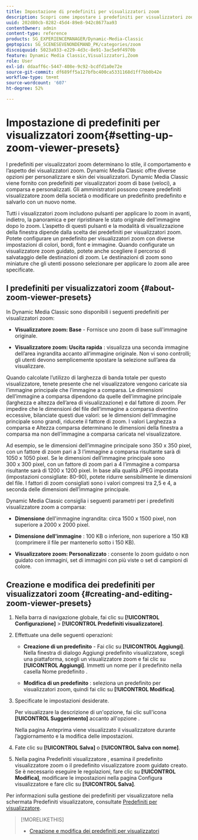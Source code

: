 ```yaml
---
title: Impostazione di predefiniti per visualizzatori zoom
description: Scopri come impostare i predefiniti per visualizzatori zoom.
uuid: 202d80cb-8282-45d4-89e8-942c8677aa93
contentOwner: admin
content-type: reference
products: SG_EXPERIENCEMANAGER/Dynamic-Media-Classic
geptopics: SG_SCENESEVENONDEMAND_PK/categories/zoom
discoiquuid: 5023a933-e229-4d3c-8e91-3ac5e9f4970b
feature: Dynamic Media Classic,Visualizzatori,Zoom
role: User
exl-id: ddaaff6c-5447-408e-9c92-bcdfd1a0e72e
source-git-commit: df689ff5a127bfbc400ca5331168d1ff7bb0b42e
workflow-type: tm+mt
source-wordcount: '607'
ht-degree: 52%

---
```


# Impostazione di predefiniti per visualizzatori zoom{#setting-up-zoom-viewer-presets}

I predefiniti per visualizzatori zoom determinano lo stile, il comportamento e l’aspetto dei visualizzatori zoom. Dynamic Media Classic offre diverse opzioni per personalizzare e skin dei visualizzatori. Dynamic Media Classic viene fornito con predefiniti per visualizzatori zoom di base (veloci), a comparsa e personalizzati. Gli amministratori possono creare predefiniti visualizzatore zoom della società o modificare un predefinito predefinito e salvarlo con un nuovo nome.

Tutti i visualizzatori zoom includono pulsanti per applicare lo zoom in avanti, indietro, la panoramica e per ripristinare le stato originale dell’immagine dopo lo zoom. L’aspetto di questi pulsanti e la modalità di visualizzazione della finestra dipende dalla scelta dei predefiniti per visualizzatori zoom. Potete configurare un predefinito per visualizzatori zoom con diverse impostazioni di colori, bordi, font e immagine. Quando configurate un visualizzatore zoom guidato, potete anche scegliere il percorso di salvataggio delle destinazioni di zoom. Le destinazioni di zoom sono miniature che gli utenti possono selezionare per applicare lo zoom alle aree specificate.

## I predefiniti per visualizzatori zoom {#about-zoom-viewer-presets}

In Dynamic Media Classic sono disponibili i seguenti predefiniti per visualizzatori zoom:

* **Visualizzatore zoom: Base**  - Fornisce uno zoom di base sull&#39;immagine originale.

* **Visualizzatore zoom: Uscita rapida** : visualizza una seconda immagine dell’area ingrandita accanto all’immagine originale. Non vi sono controlli; gli utenti devono semplicemente spostare la selezione sull’area da visualizzare.

Quando calcolate l’utilizzo di larghezza di banda totale per questo visualizzatore, tenete presente che nel visualizzatore vengono caricate sia l’immagine principale che l’immagine a comparsa. Le dimensioni dell’immagine a comparsa dipendono da quelle dell’immagine principale (larghezza e altezza dell’area di visualizzazione) e dal fattore di zoom. Per impedire che le dimensioni del file dell’immagine a comparsa diventino eccessive, bilanciate questi due valori: se le dimensioni dell’immagine principale sono grandi, riducete il fattore di zoom. I valori Larghezza a comparsa e Altezza comparsa determinano le dimensioni della finestra a comparsa ma non dell’immagine a comparsa caricata nel visualizzatore.

Ad esempio, se le dimensioni dell’immagine principale sono 350 x 350 pixel, con un fattore di zoom pari a 3 l’immagine a comparsa risultante sarà di 1050 x 1050 pixel. Se le dimensioni dell’immagine principale sono 300 x 300 pixel, con un fattore di zoom pari a 4 l’immagine a comparsa risultante sarà di 1200 x 1200 pixel. In base alla qualità JPEG impostata (impostazioni consigliate: 80-90), potete ridurre sensibilmente le dimensioni del file. I fattori di zoom consigliati sono i valori compresi tra 2,5 e 4, a seconda delle dimensioni dell’immagine principale.

Dynamic Media Classic consiglia i seguenti parametri per i predefiniti visualizzatore zoom a comparsa:

* **Dimensione**  dell&#39;immagine ingrandita: circa 1500 x 1500 pixel, non superiore a 2000 x 2000 pixel.

* **Dimensione dell&#39;immagine** : 100 KB o inferiore, non superiore a 150 KB (comprimere il file per mantenerlo sotto i 150 KB).

* **Visualizzatore zoom: Personalizzato** : consente lo zoom guidato o non guidato con immagini, set di immagini con più viste o set di campioni di colore.

## Creazione e modifica dei predefiniti per visualizzatori zoom {#creating-and-editing-zoom-viewer-presets}

1. Nella barra di navigazione globale, fai clic su **[!UICONTROL Configurazione]** > **[!UICONTROL Predefiniti visualizzatore]**.
1. Effettuate una delle seguenti operazioni:

   * **Creazione di un predefinito**  - Fai clic su  **[!UICONTROL Aggiungi]**. Nella finestra di dialogo Aggiungi predefinito visualizzatore, scegli una piattaforma, scegli un visualizzatore zoom e fai clic su **[!UICONTROL Aggiungi]**. Immetti un nome per il predefinito nella casella Nome predefinito .

   * **Modifica di un predefinito** : seleziona un predefinito per visualizzatori zoom, quindi fai clic su  **[!UICONTROL Modifica]**.

1. Specificate le impostazioni desiderate.

   Per visualizzare la descrizione di un&#39;opzione, fai clic sull&#39;icona **[!UICONTROL Suggerimento]** accanto all&#39;opzione .

   Nella pagina Anteprima viene visualizzato il visualizzatore durante l’aggiornamento e la modifica delle impostazioni.

1. Fate clic su **[!UICONTROL Salva]** o **[!UICONTROL Salva con nome]**.
1. Nella pagina Predefiniti visualizzatore , esamina il predefinito visualizzatore zoom o il predefinito visualizzatore zoom guidato creato. Se è necessario eseguire le regolazioni, fare clic su **[!UICONTROL Modifica]**, modificare le impostazioni nella pagina Configura visualizzatore e fare clic su ****[!UICONTROL Salva]****.

Per informazioni sulla gestione dei predefiniti per visualizzatore nella schermata Predefiniti visualizzatore, consultate [Predefiniti per visualizzatore](application-setup.md#viewer_presets).

>[!MORELIKETHIS]
>
>* [Creazione e modifica dei predefiniti per visualizzatori](application-setup.md#adding_and_editing_viewer_presets)


